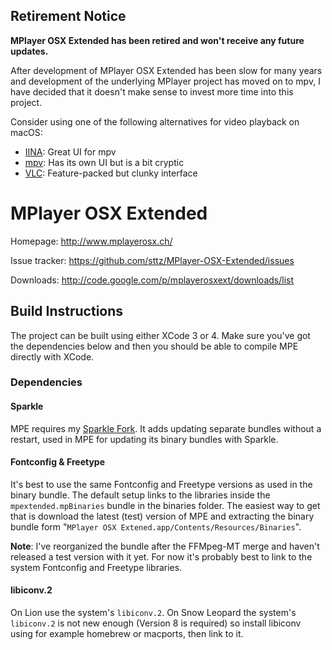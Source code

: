 Retirement Notice
-----------------

**MPlayer OSX Extended has been retired and won't receive any future updates.**

After development of MPlayer OSX Extended has been slow for many years and development of the underlying MPlayer project has moved on to mpv, I have decided that it doesn't make sense to invest more time into this project.

Consider using one of the following alternatives for video playback on macOS:
* [IINA](https://iina.io/): Great UI for mpv
* [mpv](https://mpv.io/): Has its own UI but is a bit cryptic
* [VLC](http://www.videolan.org/): Feature-packed but clunky interface

MPlayer OSX Extended
====================

Homepage:
http://www.mplayerosx.ch/

Issue tracker:
https://github.com/sttz/MPlayer-OSX-Extended/issues

Downloads:
http://code.google.com/p/mplayerosxext/downloads/list

Build Instructions
------------------

The project can be built using either XCode 3 or 4.
Make sure you've got the dependencies below and then you should be able to compile MPE directly with XCode.

### Dependencies

#### Sparkle

MPE requires my [Sparkle Fork](https://github.com/sttz/Sparkle).
It adds updating separate bundles without a restart, used in MPE for updating its binary bundles with Sparkle.

#### Fontconfig & Freetype

It's best to use the same Fontconfig and Freetype versions as used in the binary bundle. The default setup links to the libraries inside the `mpextended.mpBinaries` bundle in the binaries folder. The easiest way to get that is download the latest (test) version of MPE and extracting the binary bundle form "`MPlayer OSX Extened.app/Contents/Resources/Binaries`".

**Note**: I've reorganized the bundle after the FFMpeg-MT merge and haven't released a test version with it yet. For now it's probably best to link to the system Fontconfig and Freetype libraries.

#### libiconv.2 ####

On Lion use the system's `libiconv.2`. On Snow Leopard the system's `libiconv.2` is not new enough (Version 8 is required)  so install libiconv using for example homebrew or macports, then link to it.

